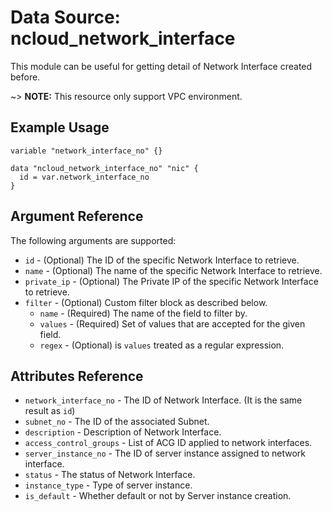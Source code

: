 # Data Source: ncloud_network_interface

This module can be useful for getting detail of Network Interface created before.

~> **NOTE:** This resource only support VPC environment.

## Example Usage

```hcl
variable "network_interface_no" {}

data "ncloud_network_interface_no" "nic" {
  id = var.network_interface_no
}
```

## Argument Reference

The following arguments are supported:

* `id` - (Optional) The ID of the specific Network Interface to retrieve.
* `name` - (Optional) The name of the specific Network Interface to retrieve.
* `private_ip` - (Optional) The Private IP of the specific Network Interface to retrieve.  
* `filter` - (Optional) Custom filter block as described below.
  * `name` - (Required) The name of the field to filter by.
  * `values` - (Required) Set of values that are accepted for the given field.
  * `regex` - (Optional) is `values` treated as a regular expression.

## Attributes Reference

* `network_interface_no` - The ID of Network Interface. (It is the same result as `id`)
* `subnet_no` - The ID of the associated Subnet.
* `description` - Description of Network Interface.
* `access_control_groups` - List of ACG ID applied to network interfaces.
* `server_instance_no` - The ID of server instance assigned to network interface.
* `status` - The status of Network Interface.
* `instance_type` - Type of server instance.
* `is_default` - Whether default or not by Server instance creation.